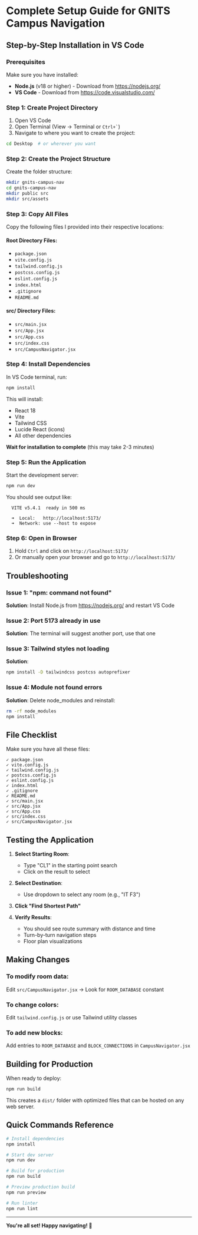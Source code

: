 # Complete Setup Guide for GNITS Campus Navigation

## Step-by-Step Installation in VS Code

### Prerequisites
Make sure you have installed:
- **Node.js** (v18 or higher) - Download from https://nodejs.org/
- **VS Code** - Download from https://code.visualstudio.com/

### Step 1: Create Project Directory

1. Open VS Code
2. Open Terminal (View → Terminal or `` Ctrl+` ``)
3. Navigate to where you want to create the project:
```bash
cd Desktop  # or wherever you want
```

### Step 2: Create the Project Structure

Create the folder structure:
```bash
mkdir gnits-campus-nav
cd gnits-campus-nav
mkdir public src
mkdir src/assets
```

### Step 3: Copy All Files

Copy the following files I provided into their respective locations:

#### Root Directory Files:
- `package.json`
- `vite.config.js`
- `tailwind.config.js`
- `postcss.config.js`
- `eslint.config.js`
- `index.html`
- `.gitignore`
- `README.md`

#### src/ Directory Files:
- `src/main.jsx`
- `src/App.jsx`
- `src/App.css`
- `src/index.css`
- `src/CampusNavigator.jsx`

### Step 4: Install Dependencies

In VS Code terminal, run:
```bash
npm install
```

This will install:
- React 18
- Vite
- Tailwind CSS
- Lucide React (icons)
- All other dependencies

**Wait for installation to complete** (this may take 2-3 minutes)

### Step 5: Run the Application

Start the development server:
```bash
npm run dev
```

You should see output like:
```
  VITE v5.4.1  ready in 500 ms

  ➜  Local:   http://localhost:5173/
  ➜  Network: use --host to expose
```

### Step 6: Open in Browser

1. Hold `Ctrl` and click on `http://localhost:5173/`
2. Or manually open your browser and go to `http://localhost:5173/`

## Troubleshooting

### Issue 1: "npm: command not found"
**Solution**: Install Node.js from https://nodejs.org/ and restart VS Code

### Issue 2: Port 5173 already in use
**Solution**: The terminal will suggest another port, use that one

### Issue 3: Tailwind styles not loading
**Solution**: 
```bash
npm install -D tailwindcss postcss autoprefixer
```

### Issue 4: Module not found errors
**Solution**: Delete node_modules and reinstall:
```bash
rm -rf node_modules
npm install
```

## File Checklist

Make sure you have all these files:

```
✓ package.json
✓ vite.config.js
✓ tailwind.config.js
✓ postcss.config.js
✓ eslint.config.js
✓ index.html
✓ .gitignore
✓ README.md
✓ src/main.jsx
✓ src/App.jsx
✓ src/App.css
✓ src/index.css
✓ src/CampusNavigator.jsx
```

## Testing the Application

1. **Select Starting Room**: 
   - Type "CL1" in the starting point search
   - Click on the result to select

2. **Select Destination**:
   - Use dropdown to select any room (e.g., "IT F3")

3. **Click "Find Shortest Path"**

4. **Verify Results**:
   - You should see route summary with distance and time
   - Turn-by-turn navigation steps
   - Floor plan visualizations

## Making Changes

### To modify room data:
Edit `src/CampusNavigator.jsx` → Look for `ROOM_DATABASE` constant

### To change colors:
Edit `tailwind.config.js` or use Tailwind utility classes

### To add new blocks:
Add entries to `ROOM_DATABASE` and `BLOCK_CONNECTIONS` in `CampusNavigator.jsx`

## Building for Production

When ready to deploy:

```bash
npm run build
```

This creates a `dist/` folder with optimized files that can be hosted on any web server.

## Quick Commands Reference

```bash
# Install dependencies
npm install

# Start dev server
npm run dev

# Build for production
npm run build

# Preview production build
npm run preview

# Run linter
npm run lint
```



---

**You're all set! Happy navigating! 🚀**
